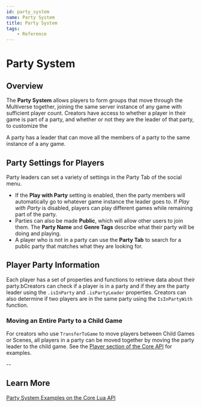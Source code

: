 ```yaml
---
id: party_system
name: Party System
title: Party System
tags:
    - Reference
---
```


# Party System

## Overview

The **Party System** allows players to form groups that move through the Multiverse together, joining the same server instance of any game with sufficient player count. Creators have access to whether a player in their game is part of a party, and whether or not they are the leader of that party, to customize the

A party has a leader that can move all the members of a party to the same instance of a any game.

## Party Settings for Players

Party leaders can set a variety of settings in the Party Tab of the social menu.

- If the **Play with Party** setting is enabled, then the party members will automatically go to whatever game instance the leader goes to. If *Play with Party* is disabled, players can play different games while remaining part of the party.
- Parties can also be made **Public**, which will allow other users to join them. The **Party Name** and **Genre Tags** describe what their party will be doing and playing.
- A player who is not in a party can use the **Party Tab** to search for a public party that matches what they are looking for.

## Player Party Information

Each player has a set of properties and functions to retrieve data about their party.bCreators can check if a player is in a party and if they are the party leader using the `.isInParty` and `.isPartyLeader` properties. Creators can also determine if two players are in the same party using the `IsInPartyWith` function.

### Moving an Entire Party to a Child Game

For creators who use `TransferToGame` to move players between Child Games or Scenes, all players in a party can be moved together by moving the party leader to the child game. See the [Player section of the Core API](../api/player.md) for examples.

--

## Learn More

[Party System Examples on the Core Lua API](../api/player.md)
